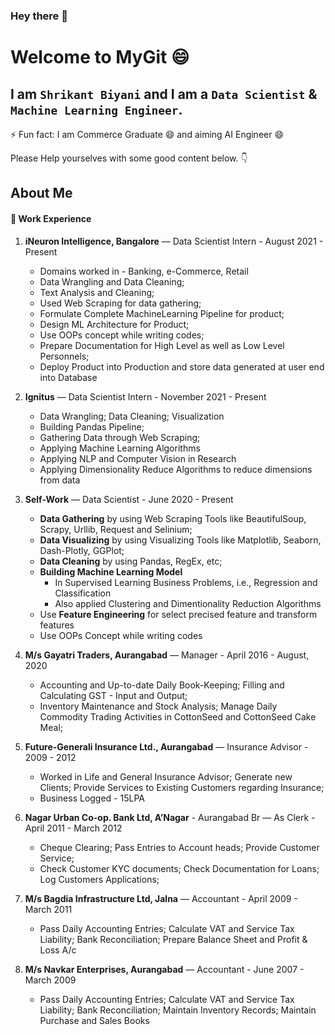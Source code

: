 ### Hey there 👋

# Welcome to MyGit 😄

## I am  **`Shrikant Biyani`** and I am a **`Data Scientist` & `Machine Learning Engineer`**.

⚡ Fun fact: I am Commerce Graduate 😄 and aiming AI Engineer 😄


Please Help yourselves with some good content below. 👇



## About Me 

#### 💼 Work Experience
1. **iNeuron Intelligence, Bangalore** — Data Scientist Intern - 
   August 2021 - Present
   
   
   - Domains worked in - Banking, e-Commerce, Retail
   - Data Wrangling and Data Cleaning;
   - Text Analysis and Cleaning;
   - Used Web Scraping for data gathering;
   - Formulate Complete MachineLearning Pipeline for product;
   - Design ML Architecture for Product;
   - Use OOPs concept while writing codes;
   - Prepare Documentation for High Level as well as Low Level Personnels;
   - Deploy Product into Production and store data generated at user end into Database


2. **Ignitus** — Data Scientist Intern - 
   November 2021 - Present
   - Data Wrangling; Data Cleaning; Visualization
   - Building Pandas Pipeline;
   - Gathering Data through Web Scraping;
   - Applying Machine Learning Algorithms
   - Applying NLP and Computer Vision in Research
   - Applying Dimensionality Reduce Algorithms to reduce dimensions from data

3. **Self-Work** — Data Scientist - 
    June 2020 - Present
    - **Data Gathering** by using Web Scraping Tools like BeautifulSoup, Scrapy, Urllib, Request and Selinium;
    - **Data Visualizing** by using Visualizing Tools like Matplotlib, Seaborn, Dash-Plotly, GGPlot;
    - **Data Cleaning** by using Pandas, RegEx, etc;
    - **Building Machine Learning Model** 
      - In Supervised Learning Business Problems, i.e., Regression and Classification
      - Also applied Clustering and Dimentionality Reduction Algorithms
    - Use **Feature Engineering** for select precised feature and transform features
    - Use OOPs Concept while writing codes
 
4. **M/s Gayatri Traders, Aurangabad** — Manager - 
   April 2016 - August, 2020
     - Accounting and Up-to-date Daily Book-Keeping; Filling and Calculating GST - Input and Output;
     - Inventory Maintenance and Stock Analysis; Manage Daily Commodity Trading Activities in CottonSeed and CottonSeed Cake Meal;
     
5. **Future-Generali Insurance Ltd., Aurangabad** — Insurance Advisor - 
   2009 - 2012
    - Worked in Life and General Insurance Advisor; Generate new Clients; Provide Services to Existing Customers regarding Insurance;
    - Business Logged - 15LPA

6. **Nagar Urban Co-op. Bank Ltd, A’Nagar** - Aurangabad Br — As Clerk - 
   April 2011 - March 2012
    - Cheque Clearing; Pass Entries to Account heads; Provide Customer Service;
    - Check Customer KYC documents; Check Documentation for Loans; Log Customers Applications;
   
7. **M/s Bagdia Infrastructure Ltd, Jalna** — Accountant - 
   April 2009 - March 2011
    - Pass Daily Accounting Entries; Calculate VAT and Service Tax Liability; Bank Reconciliation; Prepare Balance Sheet and Profit & Loss A/c

8. **M/s Navkar Enterprises, Aurangabad** — Accountant - 
   June 2007 - March 2009
    - Pass Daily Accounting Entries; Calculate VAT and Service Tax Liability; Bank Reconciliation; Maintain Inventory Records; Maintain Purchase and Sales Books





<!--
**shribiyani/shribiyani** is a ✨ _special_ ✨ repository because its `README.md` (this file) appears on your GitHub profile.

Here are some ideas to get you started:

- 🔭 I’m currently working on Credit Card Default Prediction, ...
- 🌱 I’m currently learning ...
- 👯 I’m looking to collaborate on ...
- 🤔 I’m looking for help with ...
- 💬 Ask me about ...
- 📫 How to reach me: ...
- 😄 Pronouns: ...
- ⚡ Fun fact: ...
- https://gist.github.com/rxaviers/7360908
-->
